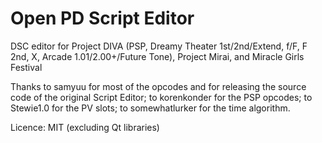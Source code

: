 # Open PD Script Editor

DSC editor for Project DIVA (PSP, Dreamy Theater 1st/2nd/Extend, f/F, F 2nd, X, Arcade 1.01/2.00+/Future Tone), Project Mirai, and Miracle Girls Festival

Thanks to samyuu for most of the opcodes and for releasing the source code of the original Script Editor; to korenkonder for the PSP opcodes; to Stewie1.0 for the PV slots; to somewhatlurker for the time algorithm.

Licence: MIT (excluding Qt libraries)
